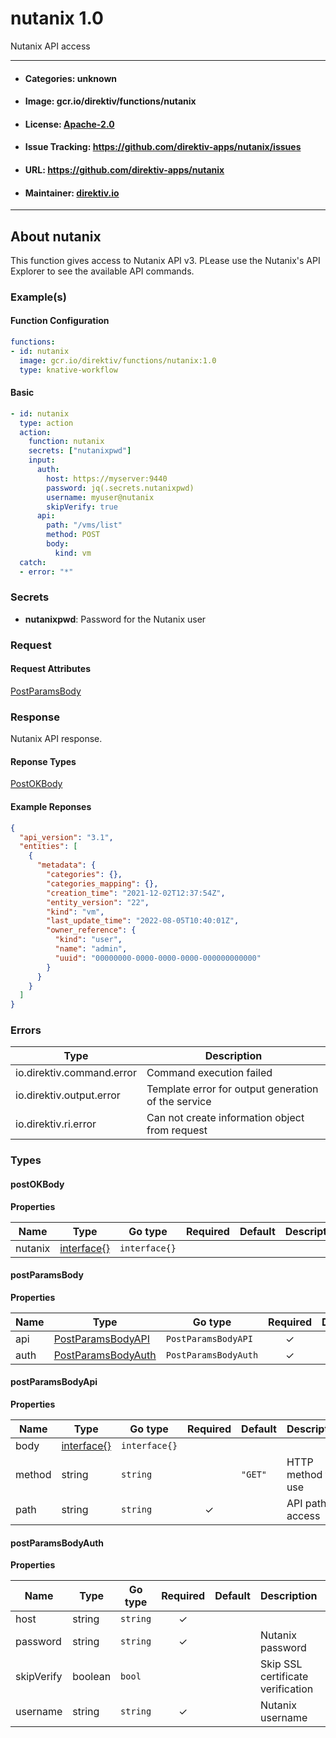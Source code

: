 
# nutanix 1.0

Nutanix API access

---
- #### Categories: unknown
- #### Image: gcr.io/direktiv/functions/nutanix 
- #### License: [Apache-2.0](https://www.apache.org/licenses/LICENSE-2.0)
- #### Issue Tracking: https://github.com/direktiv-apps/nutanix/issues
- #### URL: https://github.com/direktiv-apps/nutanix
- #### Maintainer: [direktiv.io](https://www.direktiv.io) 
---

## About nutanix

This function gives access to Nutanix API v3. PLease use the Nutanix's API Explorer to see the available API commands. 

### Example(s)
  #### Function Configuration
```yaml
functions:
- id: nutanix
  image: gcr.io/direktiv/functions/nutanix:1.0
  type: knative-workflow
```
   #### Basic
```yaml
- id: nutanix
  type: action
  action:
    function: nutanix
    secrets: ["nutanixpwd"]
    input: 
      auth:
        host: https://myserver:9440
        password: jq(.secrets.nutanixpwd)
        username: myuser@nutanix
        skipVerify: true
      api:
        path: "/vms/list"
        method: POST
        body:
          kind: vm
  catch:
  - error: "*"
```

   ### Secrets


- **nutanixpwd**: Password for the Nutanix user






### Request



#### Request Attributes
[PostParamsBody](#post-params-body)

### Response
  Nutanix API response.
#### Reponse Types
    
  

[PostOKBody](#post-o-k-body)
#### Example Reponses
    
```json
{
  "api_version": "3.1",
  "entities": [
    {
      "metadata": {
        "categories": {},
        "categories_mapping": {},
        "creation_time": "2021-12-02T12:37:54Z",
        "entity_version": "22",
        "kind": "vm",
        "last_update_time": "2022-08-05T10:40:01Z",
        "owner_reference": {
          "kind": "user",
          "name": "admin",
          "uuid": "00000000-0000-0000-0000-000000000000"
        }
      }
    }
  ]
}
```

### Errors
| Type | Description
|------|---------|
| io.direktiv.command.error | Command execution failed |
| io.direktiv.output.error | Template error for output generation of the service |
| io.direktiv.ri.error | Can not create information object from request |


### Types
#### <span id="post-o-k-body"></span> postOKBody

  



**Properties**

| Name | Type | Go type | Required | Default | Description | Example |
|------|------|---------|:--------:| ------- |-------------|---------|
| nutanix | [interface{}](#interface)| `interface{}` |  | |  |  |


#### <span id="post-params-body"></span> postParamsBody

  



**Properties**

| Name | Type | Go type | Required | Default | Description | Example |
|------|------|---------|:--------:| ------- |-------------|---------|
| api | [PostParamsBodyAPI](#post-params-body-api)| `PostParamsBodyAPI` | ✓ | |  |  |
| auth | [PostParamsBodyAuth](#post-params-body-auth)| `PostParamsBodyAuth` | ✓ | |  |  |


#### <span id="post-params-body-api"></span> postParamsBodyApi

  



**Properties**

| Name | Type | Go type | Required | Default | Description | Example |
|------|------|---------|:--------:| ------- |-------------|---------|
| body | [interface{}](#interface)| `interface{}` |  | |  |  |
| method | string| `string` |  | `"GET"`| HTTP method to use | `POST` |
| path | string| `string` | ✓ | | API path to access | `/vms/list` |


#### <span id="post-params-body-auth"></span> postParamsBodyAuth

  



**Properties**

| Name | Type | Go type | Required | Default | Description | Example |
|------|------|---------|:--------:| ------- |-------------|---------|
| host | string| `string` | ✓ | |  | `https://myserver:9440` |
| password | string| `string` | ✓ | | Nutanix password |  |
| skipVerify | boolean| `bool` |  | | Skip SSL certificate verification |  |
| username | string| `string` | ✓ | | Nutanix username |  |

 
